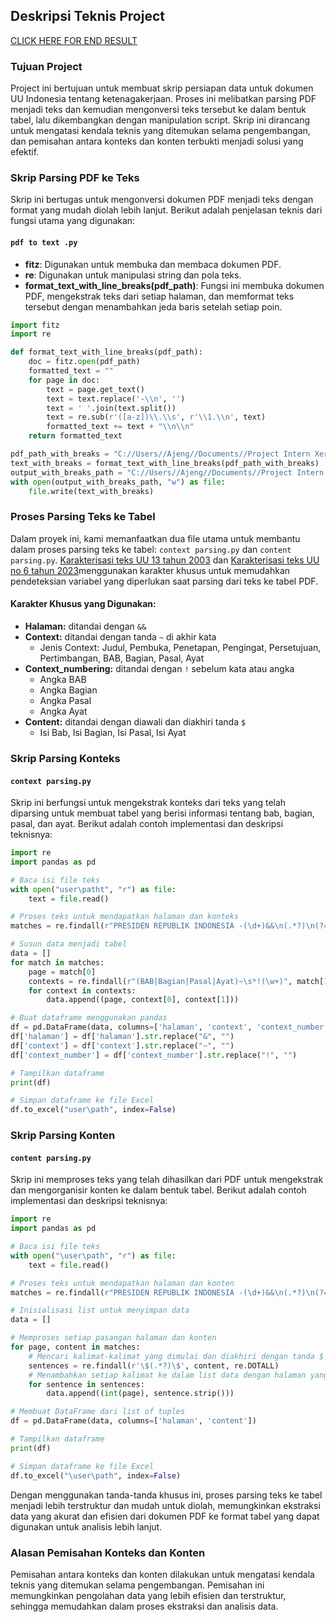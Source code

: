 ## Deskripsi Teknis Project

[CLICK HERE FOR END RESULT]()
### Tujuan Project
Project ini bertujuan untuk membuat skrip persiapan data untuk dokumen UU Indonesia tentang ketenagakerjaan. Proses ini melibatkan parsing PDF menjadi teks dan kemudian mengonversi teks tersebut ke dalam bentuk tabel, lalu dikembangkan dengan manipulation script. Skrip ini dirancang untuk mengatasi kendala teknis yang ditemukan selama pengembangan, dan pemisahan antara konteks dan konten terbukti menjadi solusi yang efektif.

### Skrip Parsing PDF ke Teks
Skrip ini bertugas untuk mengonversi dokumen PDF menjadi teks dengan format yang mudah diolah lebih lanjut. Berikut adalah penjelasan teknis dari fungsi utama yang digunakan:

#### `pdf to text .py`
- **fitz**: Digunakan untuk membuka dan membaca dokumen PDF.
- **re**: Digunakan untuk manipulasi string dan pola teks.
- **format_text_with_line_breaks(pdf_path)**: Fungsi ini membuka dokumen PDF, mengekstrak teks dari setiap halaman, dan memformat teks tersebut dengan menambahkan jeda baris setelah setiap poin.

```python
import fitz 
import re

def format_text_with_line_breaks(pdf_path):
    doc = fitz.open(pdf_path)
    formatted_text = ""
    for page in doc:
        text = page.get_text()
        text = text.replace('-\\n', '')  
        text = ' '.join(text.split()) 
        text = re.sub(r'([a-z])\\.\\s', r'\\1.\\n', text)  
        formatted_text += text + "\\n\\n"
    return formatted_text

pdf_path_with_breaks = "C://Users//Ajeng//Documents//Project Intern Xeratic//UU Nomor 13 Tahun 2003.pdf"
text_with_breaks = format_text_with_line_breaks(pdf_path_with_breaks)
output_with_breaks_path = "C://Users//Ajeng//Documents//Project Intern Xeratic//output script uud no 13.txt"
with open(output_with_breaks_path, "w") as file:
    file.write(text_with_breaks)

```

### Proses Parsing Teks ke Tabel

Dalam proyek ini, kami memanfaatkan dua file utama untuk membantu dalam proses parsing teks ke tabel: `context parsing.py` dan `content parsing.py`. [Karakterisasi teks UU 13 tahun 2003](https://github.com/jfzr99/Intern-Project/blob/main/Full%20Project%20Repository/uu_nomor_13_tahun_2003_karakter.txt) dan [Karakterisasi teks UU no 6 tahun 2023](https://github.com/jfzr99/Intern-Project/blob/main/Full%20Project%20Repository/uu_nomor_6_thn_2023_karakter1.txt)menggunakan karakter khusus untuk memudahkan pendeteksian variabel yang diperlukan saat parsing dari teks ke tabel PDF.

#### Karakter Khusus yang Digunakan:
- **Halaman:** ditandai dengan `&&`
- **Context:** ditandai dengan tanda `~` di akhir kata
  - Jenis Context: Judul, Pembuka, Penetapan, Pengingat, Persetujuan, Pertimbangan, BAB, Bagian, Pasal, Ayat
- **Context_numbering:** ditandai dengan `!` sebelum kata atau angka
  - Angka BAB
  - Angka Bagian
  - Angka Pasal
  - Angka Ayat
- **Content:** ditandai dengan diawali dan diakhiri tanda `$`
  - Isi Bab, Isi Bagian, Isi Pasal, Isi Ayat

### Skrip Parsing Konteks
#### `context parsing.py`
Skrip ini berfungsi untuk mengekstrak konteks dari teks yang telah diparsing untuk membuat tabel yang berisi informasi tentang bab, bagian, pasal, dan ayat. Berikut adalah contoh implementasi dan deskripsi teknisnya:

```python
import re
import pandas as pd

# Baca isi file teks
with open("user\patht", "r") as file:
    text = file.read()

# Proses teks untuk mendapatkan halaman dan konteks
matches = re.findall(r"PRESIDEN REPUBLIK INDONESIA -(\d+)&&\n(.*?)\n(?=PRESIDEN REPUBLIK INDONESIA|\Z)", text, re.DOTALL)

# Susun data menjadi tabel
data = []
for match in matches:
    page = match[0]
    contexts = re.findall(r"(BAB|Bagian|Pasal|Ayat)~\s*!(\w+)", match[1])
    for context in contexts:
        data.append((page, context[0], context[1]))

# Buat dataframe menggunakan pandas
df = pd.DataFrame(data, columns=['halaman', 'context', 'context_number'])
df['halaman'] = df['halaman'].str.replace("&", "")
df['context'] = df['context'].str.replace("~", "")
df['context_number'] = df['context_number'].str.replace("!", "")

# Tampilkan dataframe
print(df)

# Simpan dataframe ke file Excel
df.to_excel("user\path", index=False)
```

### Skrip Parsing Konten
#### `content parsing.py`
Skrip ini memproses teks yang telah dihasilkan dari PDF untuk mengekstrak dan mengorganisir konten ke dalam bentuk tabel. Berikut adalah contoh implementasi dan deskripsi teknisnya:

```python
import re
import pandas as pd

# Baca isi file teks
with open("\user\path", "r") as file:
    text = file.read()

# Proses teks untuk mendapatkan halaman dan konten
matches = re.findall(r"PRESIDEN REPUBLIK INDONESIA -(\d+)&&\n(.*?)\n(?=PRESIDEN REPUBLIK INDONESIA|\Z)", text, re.DOTALL)

# Inisialisasi list untuk menyimpan data
data = []

# Memproses setiap pasangan halaman dan konten
for page, content in matches:
    # Mencari kalimat-kalimat yang dimulai dan diakhiri dengan tanda $
    sentences = re.findall(r'\$(.*?)\$', content, re.DOTALL)
    # Menambahkan setiap kalimat ke dalam list data dengan halaman yang sesuai
    for sentence in sentences:
        data.append((int(page), sentence.strip()))

# Membuat DataFrame dari list of tuples
df = pd.DataFrame(data, columns=['halaman', 'content'])

# Tampilkan dataframe
print(df)

# Simpan dataframe ke file Excel
df.to_excel("\user\path", index=False)
```

Dengan menggunakan tanda-tanda khusus ini, proses parsing teks ke tabel menjadi lebih terstruktur dan mudah untuk diolah, memungkinkan ekstraksi data yang akurat dan efisien dari dokumen PDF ke format tabel yang dapat digunakan untuk analisis lebih lanjut.
### Alasan Pemisahan Konteks dan Konten
Pemisahan antara konteks dan konten dilakukan untuk mengatasi kendala teknis yang ditemukan selama pengembangan. Pemisahan ini memungkinkan pengolahan data yang lebih efisien dan terstruktur, sehingga memudahkan dalam proses ekstraksi dan analisis data.

